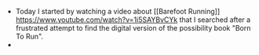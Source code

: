 - Today I started by watching a video about [[Barefoot Running]] https://www.youtube.com/watch?v=1i5SAYBvCYk that I searched after a frustrated attempt to find the digital version of the possibility book "Born To Run".
-